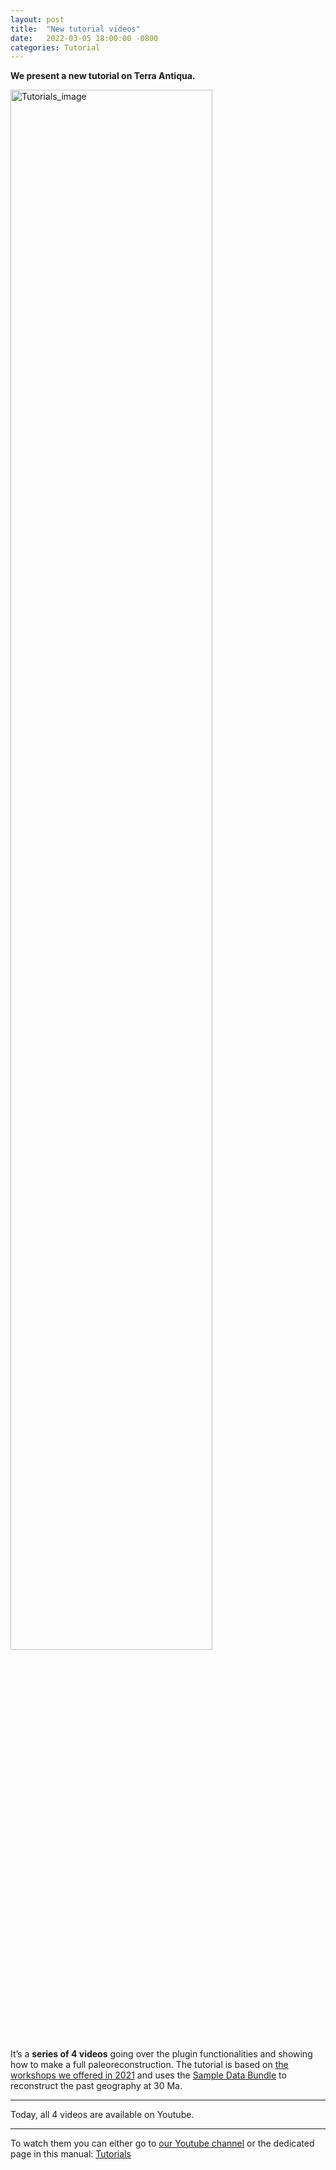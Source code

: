 ```yaml
---
layout: post
title:  "New tutorial videos"
date:   2022-03-05 18:00:00 -0800
categories: Tutorial
---
```


<b>We present a new tutorial on Terra Antiqua.</b>

<img src="{{site.baseurl}}/assets/images/ad_for_facebook.png" alt="Tutorials_image" width="80%"/>

 It’s a <b>series of 4 videos</b> going over the plugin functionalities and showing how to make a full paleoreconstruction. The tutorial is based on <a href="https://docs.google.com/document/d/10zRGOljvevSipeq9QPxiNGF1wSqRAuOjpTrNbsRpAdo/edit?usp=sharing">the workshops we offered in 2021</a> and uses the <a href="sample_data.html">Sample Data Bundle</a> to reconstruct the past geography at 30 Ma.
 
---
 
Today, all 4 videos are available on Youtube.

---

To watch them you can either go to <a href="https://www.youtube.com/channel/UCdYwTfKb0IoH2l0M5QsId6w">our Youtube channel</a> or the dedicated page in this manual: <a href="https://jaminzoda.github.io/terra-antiqua-documentation/tutorials.html">Tutorials</a> 


